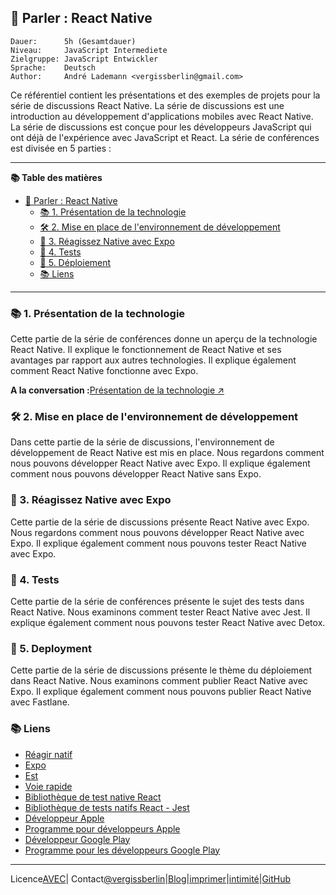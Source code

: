 ## 💬 Parler : React Native

```text
Dauer:      5h (Gesamtdauer)
Niveau:     JavaScript Intermediete
Zielgruppe: JavaScript Entwickler
Sprache:    Deutsch
Author:     André Lademann <vergissberlin@gmail.com>
```

Ce référentiel contient les présentations et des exemples de projets pour la série de discussions React Native. La série de discussions est une introduction au développement d'applications mobiles avec React Native. La série de discussions est conçue pour les développeurs JavaScript qui ont déjà de l'expérience avec JavaScript et React. La série de conférences est divisée en 5 parties :

* * *

**📚 Table des matières**

-   [💬 Parler : React Native](#-talk-react-native)
    -   [📚 1. Présentation de la technologie](#-1-technologie-überblick)
    -   [🛠 2. Mise en place de l'environnement de développement](#-2-einrichtung-der-entwicklungsumgebung)
    -   [📱 3. Réagissez Native avec Expo](#-3-react-native-mit-expo)
    -   [🧪 4. Tests](#-4-testing)
    -   [🚀 5. Déploiement](#-5-deployment)
    -   [📚 Liens](#-links)

* * *

### 📚 1. Présentation de la technologie

Cette partie de la série de conférences donne un aperçu de la technologie React Native. Il explique le fonctionnement de React Native et ses avantages par rapport aux autres technologies. Il explique également comment React Native fonctionne avec Expo.

**A la conversation :**[Présentation de la technologie ↗](./Talks/01_technology.md)

### 🛠 2. Mise en place de l'environnement de développement

Dans cette partie de la série de discussions, l'environnement de développement de React Native est mis en place. Nous regardons comment nous pouvons développer React Native avec Expo. Il explique également comment nous pouvons développer React Native sans Expo.

### 📱 3. Réagissez Native avec Expo

Cette partie de la série de discussions présente React Native avec Expo. Nous regardons comment nous pouvons développer React Native avec Expo. Il explique également comment nous pouvons tester React Native avec Expo.

### 🧪 4. Tests

Cette partie de la série de conférences présente le sujet des tests dans React Native. Nous examinons comment tester React Native avec Jest. Il explique également comment nous pouvons tester React Native avec Detox.

### 🚀 5. Deployment

Cette partie de la série de discussions présente le thème du déploiement dans React Native. Nous examinons comment publier React Native avec Expo. Il explique également comment nous pouvons publier React Native avec Fastlane.

### 📚 Liens

-   [Réagir natif](https://reactnative.dev/)
-   [Expo](https://expo.io/)
-   [Est](https://jestjs.io/)
-   [Voie rapide](https://fastlane.tools/)
-   [Bibliothèque de test native React](https://callstack.github.io/react-native-testing-library/)
-   [Bibliothèque de tests natifs React - Jest](https://callstack.github.io/react-native-testing-library/docs/api-jest)
-   [Développeur Apple](https://developer.apple.com/)
-   [Programme pour développeurs Apple](https://developer.apple.com/programs/)
-   [Développeur Google Play](https://play.google.com/apps/publish/)
-   [Programme pour les développeurs Google Play](https://play.google.com/apps/publish/signup/)

* * *

Licence[AVEC](LICENSE)| Contact[@vergissberlin](https://twitter.com/vergissberlin)\|[Blog](https://blog.andrelademann.de)\|[imprimer](https://github.com/vergissberlin)\|[intimité](https://andrelademann.de/datenschutz)\|[GitHub](https://github.com/vergissberlin)
